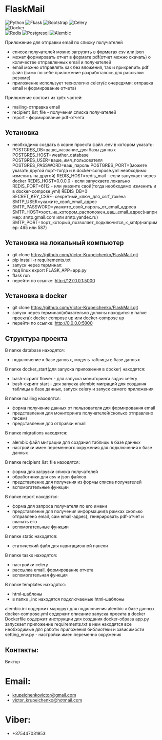 # FlaskMail
![Python](https://img.shields.io/badge/-Python-f1f518?style=flat-square&logo=python)
![Fkask](https://img.shields.io/badge/-Flask-74cf3c?style=flat-square&logo=flask) 
![Bootstrap](https://img.shields.io/badge/-Bootstrap-ce62f5?style=flat-square&logo=bootstrap)
![Celery](https://img.shields.io/badge/-Celery-37814A?style=flat-square&logo=Celery)  
![Docker](https://img.shields.io/badge/-Docker-1de4f2?style=flat-square&logo=docker)  
![Redis](https://img.shields.io/badge/-Redis-f78b97?style=flat-square&logo=redis)
![Postgresql](https://img.shields.io/badge/-Postgresql-1de4f2?style=flat-square&logo=postgresql)
![Alembic](https://img.shields.io/badge/-Alembic-80cced?style=flat-square&logo=Alembic)

Приложение для отправки email по списку получателей

- список получателей можно загрузить в форматах csv или json
- может формировать отчет в формате pdf(отчет можно скачать) о количестве отправленных email и получателей
- email можно отправлять как без вложения, так и прикрепить pdf файл
  (само по себе приложение разработалось для рассылки резюме)
- приложение использует технологию celery(с очередями: отправка email и формирование отчета)

Приложение состоит из трёх частей:
- mailing-отправка email
- recipient_list_file - получения списка получателей
- report - формирование pdf-отчета

## Установка

- необходимо создать в корне проекта файл .env в котором указать:
POSTGRES_DB=ваше_название_для базы данных
POSTGRES_HOST=weather_database
POSTGRES_USER=ваше_имя_пользователя
POSTGRES_PASSWORD=ваш_пароль
POSTGRES_PORT=(можете указать другой порт-тогда и в docker-compose.yml необходимо изменить на другой)
REDIS_HOST=redis_mail - если запускает через docker
REDIS_HOST=0.0.0.0 - если запускаете локально
REDIS_PORT=6112 - или укажите свой(тогда необходимо изменить и в docker-compose.yml)
REDIS_DB=0
SECRET_KEY_CSRF=секретный_ключ_для_csrf_токена
SMTP_USER=укажите_свой_email_адрес
SMTP_PASSWORD=укажите_свой_пароль_от_email_адреса
SMTP_HOST=хост_на_котором_расположен_ваш_email_адрес(например: smtp.gmail.com или smtp.yandex.ru)
SMTP_PORT=порт_который_позволяет_подключится_к_smtp(например: 465 или 587)

## Установка на локальный компьютер

- git clone https://github.com/Victor-Krupeichenko/FlaskMail.git
- pip install -r requirements.txt
- запуск через терминал:
- под linux export FLASK_APP=app.py
- flask run
- перейти по ссылке: http://127.0.0.1:5000

## Установка в docker

- git clone https://github.com/Victor-Krupeichenko/FlaskMail.git
- запуск через терминал(обязательно должны находится в папке проекта): docker compose up или docker-compose up
- перейти по ссылке: http://0.0.0.0:5000

## Структура проекта

В папке database находятся:
- подключение к базе данных, модель таблицы в базе данных

В папке docker_start(для запуска приложения в docker) находятся:
- bash-скрипт flower - для запуска мониторинга задач celery
- bash-скрипт start - для запуска alembic миграций для создания таблицы в базе данных, запуск celery и запуск самого приложения

В папке mailing находятся:
- форма получение данных от пользователя для формирования email
- представления для мониторинга получателей(сколько отправлено писем)
- представление для отправки email

В папке migrations находятся:
- alembic файл миграции для создания таблицы в базе данных
- настройки имен переменного окружения для подключения к базе данных

В папке recipient_list_file находятся:
- форма для загрузки списка получателей
- обработчики для csv и json файлов
- представление для получения из формы списка получателей
- вспомогательные функции

В папке report находятся:
- форма для запроса получателя по его имени
- представление для получения информации(в рамках сколько отправлено email, сам email-адрес), генерировать pdf-отчет и скачать его
- вспомогательные функции

В папке static находятся:
- статический файл для навигационной панели

В папке tasks находятся:
- настройки celery
- рассылка email, формирование отчета
- вспомогательная функция

В папке templates находятся:
- html-шаблоны
- в папке _inc находятся подключаемые html-шаблоны

alembic.ini содержит маршрут для подключения alembic к базе данных
docker-compose.yml содержит описание запуска проекта в docker
Dockerfile содержит инструкции для создания docker-образа
app.py запускает приложение
requirements.txt в нем находятся все необходимые для работы приложения библиотеки и зависимости
setting_env.py - настройки имен переменно окружения


## Контакты:

Виктор

# Email:

- krupeichenkovictor@gmail.com
- victor_krupeichenko@hotmail.com

# Viber:

- +375447031953 
